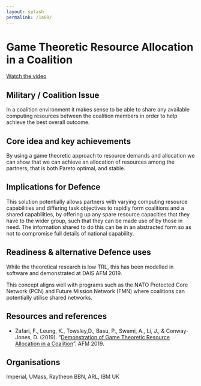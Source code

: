 ```yaml
---
layout: splash
permalink: /1a09/
---
```


# Game Theoretic Resource Allocation in a Coalition
[Watch the video](https://ibm.box.com/v/Showcase-1a09-video)

## Military / Coalition Issue
In a coalition environment it makes sense to be able to share any available computing resources between the
coalition members in order to help achieve the best overall outcome.

## Core idea and key achievements
By using a game theoretic approach to resource demands and allocation we can show that we can achieve an allocation
of resources among the partners, that is both Pareto optimal, and stable.

## Implications for Defence
This solution potentially allows partners with varying computing resource capabilities and differing task objectives
to rapidly form coalitions and a shared capabilities, by offering up any spare resource capacities that they have to
the wider group, such that they can be made use of by those in need. The information shared to do this can be in an
abstracted form so as not to compromise full details of national capability.

## Readiness & alternative Defence uses
While the theoretical research is low TRL, this has been modelled in software and demonstrated at DAIS AFM 2019. 

This concept aligns well with programs such as the NATO Protected Core Network (PCN) and Future Mission Network (FMN)
where coalitions can potentially utilise shared networks.

## Resources and references
* Zafari, F., Leung, K., Towsley,D., Basu, P., Swami, A., Li, J., & Conway-Jones, D. (2019).
  “[Demonstration of Game Theoretic Resource Allocation in a Coalition](/doc-4393/)”.
  AFM 2019.

## Organisations
Imperial, UMass, Raytheon BBN, ARL, IBM UK
